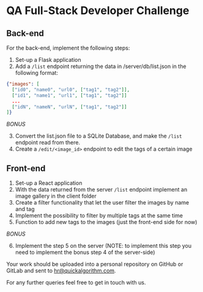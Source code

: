 # QA Full-Stack Developer Challenge

## Back-end

For the back-end, implement the following steps:

1. Set-up a Flask application
2. Add a `/list` endpoint returning the data in /server/db/list.json in the following format:
```json
{"images": [
  ["id0", "name0", "url0", ["tag1", "tag2"]],
  ["id1", "name1", "url1", ["tag1", "tag2"]]
  ...
  ["idN", "nameN", "urlN", ["tag1", "tag2"]]
]}
```

*BONUS*

3. Convert the list.json file to a SQLite Database, and make the `/list` endpoint read from there.
4. Create a `/edit/<image_id>` endpoint to edit the tags of a certain image


## Front-end

1. Set-up a React application
2. With the data returned from the server `/list` endpoint implement an image gallery in the client folder
3. Create a filter functionality that let the user filter the images by name and tag
4. Implement the possibility to filter by multiple tags at the same time
5. Function to add new tags to the images (just the front-end side for now)

*BONUS*

6. Implement the step 5 on the server (NOTE: to implement this step you need to implement the bonus step 4 of the server-side)


Your work should be uploaded into a personal repository on GitHub or GitLab and sent to hr@quickalgorithm.com.

For any further queries feel free to get in touch with us.

